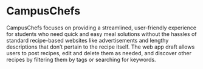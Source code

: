 # CampusChefs

CampusChefs focuses on providing a streamlined, user-friendly experience for students who need quick and easy meal solutions without the hassles of standard recipe-based websites like advertisements and lengthy descriptions that don’t pertain to the recipe itself. The web app draft allows users to post recipes, edit and delete them as needed, and discover other recipes by filtering them by tags or searching for keywords. 

